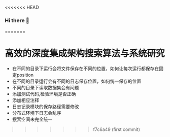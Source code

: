 <<<<<<< HEAD
### Hi there 👋

<!--
**PMPAS/PMPAS** is a ✨ _special_ ✨ repository because its `README.md` (this file) appears on your GitHub profile.

Here are some ideas to get you started:

- 🔭 I’m currently working on ...
- 🌱 I’m currently learning ...
- 👯 I’m looking to collaborate on ...
- 🤔 I’m looking for help with ...
- 💬 Ask me about ...
- 📫 How to reach me: ...
- 😄 Pronouns: ...
- ⚡ Fun fact: ...
-->
=======
# 高效的深度集成架构搜索算法与系统研究

- 在不同的目录下运行会将文件保存在不同的位置，如何让每次运行都保存在固定position
- 在不同的目录运行会有不同的日志保存位置，如何统一保存的位置
- 不同的目录下读取数据集会有问题
- 添加测试代码,检验环境是否正确
- 添加相应注释
- 日志记录模块的保存路径需要修改
- 分布式环境下日志会乱序
- 搜索空间未完全统一
>>>>>>> f7c6a49 (first commit)
